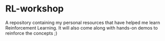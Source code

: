 # RL-workshop
A repository containing my personal resources that have helped me learn Reinforcement Learning. It will also come along with hands-on demos to reinforce the concepts ;)
